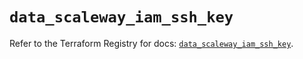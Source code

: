 # `data_scaleway_iam_ssh_key`

Refer to the Terraform Registry for docs: [`data_scaleway_iam_ssh_key`](https://registry.terraform.io/providers/scaleway/scaleway/2.59.0/docs/data-sources/iam_ssh_key).
